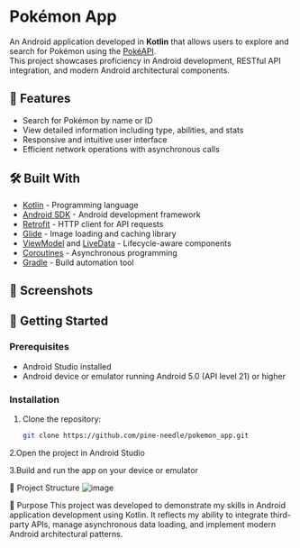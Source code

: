 # Pokémon App

An Android application developed in **Kotlin** that allows users to explore and search for Pokémon using the [PokéAPI](https://pokeapi.co/).  
This project showcases proficiency in Android development, RESTful API integration, and modern Android architectural components.

## 🚀 Features

- Search for Pokémon by name or ID
- View detailed information including type, abilities, and stats
- Responsive and intuitive user interface
- Efficient network operations with asynchronous calls

## 🛠️ Built With

- [Kotlin](https://kotlinlang.org/) - Programming language
- [Android SDK](https://developer.android.com/) - Android development framework
- [Retrofit](https://square.github.io/retrofit/) - HTTP client for API requests
- [Glide](https://github.com/bumptech/glide) - Image loading and caching library
- [ViewModel](https://developer.android.com/topic/libraries/architecture/viewmodel) and [LiveData](https://developer.android.com/topic/libraries/architecture/livedata) - Lifecycle-aware components
- [Coroutines](https://kotlinlang.org/docs/coroutines-overview.html) - Asynchronous programming
- [Gradle](https://gradle.org/) - Build automation tool

## 📸 Screenshots

## 🧰 Getting Started

### Prerequisites

- Android Studio installed
- Android device or emulator running Android 5.0 (API level 21) or higher

### Installation

1. Clone the repository:
   ```bash
   git clone https://github.com/pine-needle/pokemon_app.git
2.Open the project in Android Studio

3.Build and run the app on your device or emulator

📂 Project Structure
![image](https://github.com/user-attachments/assets/73be01f4-a7c4-4add-b9b8-955221ff50fd)

🎯 Purpose
This project was developed to demonstrate my skills in Android application development using Kotlin.
It reflects my ability to integrate third-party APIs, manage asynchronous data loading, and implement modern Android architectural patterns.
